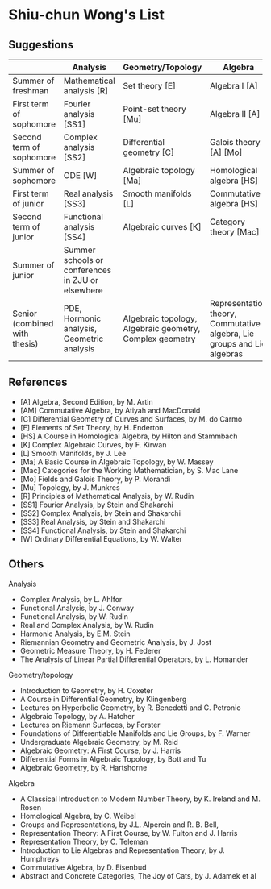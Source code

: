 # Shiu-chun Wong's List

## Suggestions

|  | Analysis | Geometry/Topology | Algebra |
| -- | -------- | ------------------| ------- |
|Summer of freshman | Mathematical analysis [R] | Set theory [E] | Algebra I [A]
| First term of sophomore | Fourier analysis [SS1] | Point-set theory [Mu] | Algebra II [A]
| Second term of sophomore | Complex analysis [SS2] | Differential geometry [C] | Galois theory [A] [Mo]
| Summer of sophomore | ODE [W] | Algebraic topology [Ma] | Homological algebra [HS]
| First term of junior | Real analysis [SS3] | Smooth manifolds [L] | Commutative algebra [HS]
| Second term of junior | Functional analysis [SS4] | Algebraic curves [K] | Category theory [Mac]
| Summer of junior | Summer schools or conferences in ZJU or elsewhere |||
| Senior (combined with thesis) | PDE, Hormonic analysis, Geometric analysis | Algebraic topology, Algebraic geometry, Complex geometry | Representation theory, Commutative algebra, Lie groups and Lie algebras |

## References

 - [A] Algebra, Second Edition, by M. Artin
 - [AM] Commutative Algebra, by Atiyah and MacDonald
 - [C] Differential Geometry of Curves and Surfaces, by M. do Carmo
 - [E] Elements of Set Theory, by H. Enderton
 - [HS] A Course in Homological Algebra, by Hilton and Stammbach
 - [K] Complex Algebraic Curves, by F. Kirwan
 - [L] Smooth Manifolds, by J. Lee
 - [Ma] A Basic Course in Algebraic Topology, by W. Massey
 - [Mac] Categories for the Working Mathematician, by S. Mac Lane
 - [Mo] Fields and Galois Theory, by P. Morandi
 - [Mu] Topology, by J. Munkres
 - [R] Principles of Mathematical Analysis, by W. Rudin
 - [SS1] Fourier Analysis, by Stein and Shakarchi
 - [SS2] Complex Analysis, by Stein and Shakarchi
 - [SS3] Real Analysis, by Stein and Shakarchi
 - [SS4] Functional Analysis, by Stein and Shakarchi
 - [W] Ordinary Differential Equations, by W. Walter

 ## Others

Analysis
 - Complex Analysis, by L. Ahlfor
 - Functional Analysis, by J. Conway
 - Functional Analysis, by W. Rudin
 - Real and Complex Analysis, by W. Rudin
 - Harmonic Analysis, by E.M. Stein
 - Riemannian Geometry and Geometric Analysis, by J. Jost
 - Geometric Measure Theory, by H. Federer
 - The Analysis of Linear Partial Differential Operators, by L. Homander

Geometry/topology
 - Introduction to Geometry, by H. Coxeter
 - A Course in Differential Geometry, by Klingenberg
 - Lectures on Hyperbolic Geometry, by R. Benedetti and C. Petronio
 - Algebraic Topology, by A. Hatcher
 - Lectures on Riemann Surfaces, by Forster
 - Foundations of Differentiable Manifolds and Lie Groups, by F. Warner
 - Undergraduate Algebraic Geometry, by M. Reid
 - Algebraic Geometry: A First Course, by J. Harris
 - Differential Forms in Algebraic Topology, by Bott and Tu
 - Algebraic Geometry, by R. Hartshorne

Algebra
 - A Classical Introduction to Modern Number Theory, by K. Ireland and M. Rosen
 - Homological Algebra, by C. Weibel
 - Groups and Representations, by J.L. Alperein and R. B. Bell,
 - Representation Theory: A First Course, by W. Fulton and J. Harris
 - Representation Theory, by C. Teleman
 - Introduction to Lie Algebras and Representation Theory, by J. Humphreys
 - Commutative Algebra, by D. Eisenbud
 - Abstract and Concrete Categories, The Joy of Cats, by J. Adamek et al

